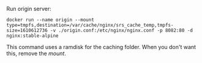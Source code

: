 Run origin server:

```
docker run --name origin --mount type=tmpfs,destination=/var/cache/nginx/srs_cache_temp,tmpfs-size=1610612736 -v ./origin.conf:/etc/nginx/nginx.conf -p 8082:80 -d nginx:stable-alpine
```

This command uses a ramdisk for the caching folder. When you don't want this, remove the *mount*.
